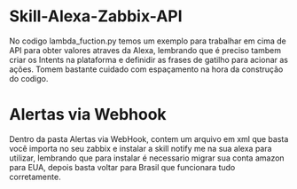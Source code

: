 # Skill-Alexa-Zabbix-API

No codigo lambda_fuction.py temos um exemplo para trabalhar em cima de API para obter valores atraves da Alexa, lembrando que é preciso tambem criar os Intents na plataforma e definidir as frases de gatilho para acionar as ações.
Tomem bastante cuidado com espaçamento na hora da construção do codigo.


# Alertas via Webhook

Dentro da pasta Alertas via WebHook, contem um arquivo em xml que basta você importa no seu zabbix e instalar a skill notify me na sua alexa para utilizar, lembrando que para instalar é necessario migrar sua conta amazon para EUA, depois basta voltar para Brasil que funcionara tudo corretamente.
